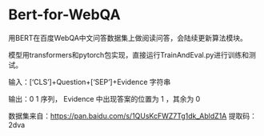 # Bert-for-WebQA
用BERT在百度WebQA中文问答数据集上做阅读问答，会陆续更新算法模块。

模型用transformers和pytorch包实现，直接运行TrainAndEval.py进行训练和测试。

输入：[‘CLS’]+Question+[‘SEP’]+Evidence 字符串

输出：0 1 序列， Evidence 中出现答案的位置为 1 ，其余为 0

数据集来自：https://pan.baidu.com/s/1QUsKcFWZ7Tg1dk_AbldZ1A 提取码：2dva
